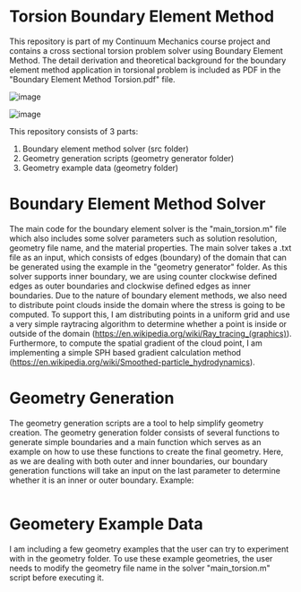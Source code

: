 # Torsion Boundary Element Method
This repository is part of my Continuum Mechanics course project and contains a cross sectional torsion problem solver using Boundary Element Method. The detail derivation and theoretical background for the boundary element method application in torsional problem is included as PDF in the "Boundary Element Method Torsion.pdf" file.

![image](https://github.com/christopheradnel414/Torsion-BEM/assets/41734037/e49367cd-062e-4662-b032-fb8e6cc93999)

![image](https://github.com/christopheradnel414/Torsion-BEM/assets/41734037/d84d779c-b8bf-44e5-b896-b7411ca5312e)




This repository consists of 3 parts:
1. Boundary element method solver (src folder)
2. Geometry generation scripts (geometry generator folder)
3. Geometry example data (geometry folder)

# Boundary Element Method Solver
The main code for the boundary element solver is the "main_torsion.m" file which also includes some solver parameters such as solution resolution, geometry file name, and the material properties. The main solver takes a .txt file as an input, which consists of edges (boundary) of the domain that can be generated using the example in the "geometry generator" folder. As this solver supports inner boundary, we are using counter clockwise defined edges as outer boundaries and clockwise defined edges as inner boundaries. Due to the nature of boundary element methods, we also need to distribute point clouds inside the domain where the stress is going to be computed. To support this, I am distributing points in a uniform grid and use a very simple raytracing algorithm to determine whether a point is inside or outside of the domain (https://en.wikipedia.org/wiki/Ray_tracing_(graphics)). Furthermore, to compute the spatial gradient of the cloud point, I am implementing a simple SPH based gradient calculation method (https://en.wikipedia.org/wiki/Smoothed-particle_hydrodynamics).

# Geometry Generation
The geometry generation scripts are a tool to help simplify geometry creation. The geometry generation folder consists of several functions to generate simple boundaries and a main function which serves as an example on how to use these functions to create the final geometry. Here, as we are dealing with both outer and inner boundaries, our boundary generation functions will take an input on the last parameter to determine whether it is an inner or outer boundary. Example:
```

```

# Geometery Example Data
I am including a few geometry examples that the user can try to experiment with in the geometry folder. To use these example geometries, the user needs to modify the geometry file name in the solver "main_torsion.m" script before executing it.
